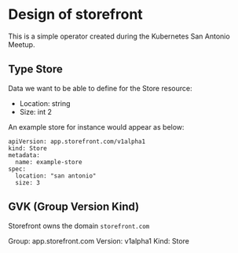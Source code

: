 # Design of storefront
This is a simple operator created during the Kubernetes San Antonio Meetup.

## Type Store
Data we want to be able to define for the Store resource:
- Location: string
- Size: int 2

An example store for instance would appear as below:

```
apiVersion: app.storefront.com/v1alpha1
kind: Store
metadata:
  name: example-store
spec:
  location: "san antonio"
  size: 3
```

## GVK (Group Version Kind)
Storefront owns the domain `storefront.com`

Group: app.storefront.com
Version: v1alpha1
Kind: Store
